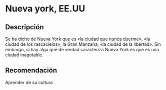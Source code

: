 # Nueva york, EE.UU

## Descripción
Se ha dicho de Nueva York que es «la ciudad que nunca duerme», «la ciudad de los rascacielos», la Gran Manzana, «la ciudad de la libertad». Sin embargo, si hay algo que de verdad caracteriza Nueva York es que es una ciudad inagotable.

## Recomendación
Aprender de su cultura
